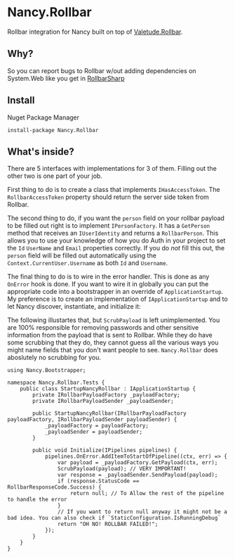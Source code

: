 # Nancy.Rollbar

Rollbar integration for Nancy built on top of
[Valetude.Rollbar](https://github.com/Valetude/Valetude.Rollbar).

## Why?

So you can report bugs to Rollbar w/out adding dependencies on System.Web like
you get in [RollbarSharp](https://github.com/mroach/RollbarSharp)

## Install

Nuget Package Manager

    install-package Nancy.Rollbar

## What's inside?

There are 5 interfaces with implementations for 3 of them. Filling out the other
two is one part of your job.

First thing to do is to create a class that implements `IHasAccessToken`. The
`RollbarAccessToken` property should return the server side token from Rollbar.

The second thing to do, if you want the `person` field on your rollbar payload
to be filled out right is to implement `IPersonFactory`.  It has a `GetPerson`
method that receives an `IUserIdentity` and returns a `RollbarPerson`. This
allows you to use your knowledge of how you do Auth in your project to set the
`Id` `UserName` and `Email` properties correctly. If you do *not* fill this out,
the `person` field will be filled out automatically using the
`Context.CurrentUser.Username` as both `Id` and `Username`.

The final thing to do is to wire in the error handler. This is done as any
`OnError` hook is done.  If you want to wire it in globally you can put the
appropriate code into a bootstrapper in an override of `ApplicationStartup`. My
preference is to create an implementation of `IApplicationStartup` and to let
Nancy discover, instantiate, and initialize it:

The following illustartes that, but `ScrubPayload` is left unimplemented. You
are 100% responsible for removing passwords and other sensitive information from the
payload that is sent to Rollbar. While they do have some scrubbing that they do, they
cannot guess all the various ways you might name fields that you don't want people to
see. `Nancy.Rollbar` does aboslutely no scrubbing for you.


    using Nancy.Bootstrapper;

    namespace Nancy.Rollbar.Tests {
        public class StartupNancyRollbar : IApplicationStartup {
            private IRollbarPayloadFactory _payloadFactory;
            private IRollbarPayloadSender _payloadSender;

            public StartupNancyRollbar(IRollbarPayloadFactory payloadFactory, IRollbarPayloadSender payloadSender) {
                _payloadFactory = payloadFactory;
                _payloadSender = payloadSender;
            }

            public void Initialize(IPipelines pipelines) {
                pipelines.OnError.AddItemToStartOfPipeline((ctx, err) => {
                    var payload = _payloadFactory.GetPayload(ctx, err);
                    ScrubPayload(payload); // VERY IMPORTANT!
                    var response = _payloadSender.SendPayload(payload);
                    if (response.StatusCode == RollbarResponseCode.Success) {
                        return null; // To Allow the rest of the pipeline to handle the error
                    }
                    // If you want to return null anyway it might not be a bad idea. You can also check if `StaticConfiguration.IsRunningDebug`
                    return "OH NO! ROLLBAR FAILED!";
                });
            }
        }
    }
